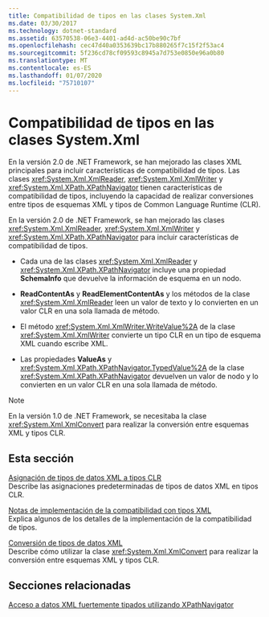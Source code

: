 ```yaml
---
title: Compatibilidad de tipos en las clases System.Xml
ms.date: 03/30/2017
ms.technology: dotnet-standard
ms.assetid: 63570538-06e3-4401-ad4d-ac50be90c7bf
ms.openlocfilehash: cec47d40a0353639bc17b880265f7c15f2f53ac4
ms.sourcegitcommit: 5f236cd78cf09593c8945a7d753e0850e96a0b80
ms.translationtype: MT
ms.contentlocale: es-ES
ms.lasthandoff: 01/07/2020
ms.locfileid: "75710107"
---
```

# <a name="type-support-in-the-systemxml-classes"></a>Compatibilidad de tipos en las clases System.Xml
En la versión 2.0 de .NET Framework, se han mejorado las clases XML principales para incluir características de compatibilidad de tipos. Las clases <xref:System.Xml.XmlReader>, <xref:System.Xml.XmlWriter> y <xref:System.Xml.XPath.XPathNavigator> tienen características de compatibilidad de tipos, incluyendo la capacidad de realizar conversiones entre tipos de esquemas XML y tipos de Common Language Runtime (CLR).  
  
 En la versión 2.0 de .NET Framework, se han mejorado las clases <xref:System.Xml.XmlReader>, <xref:System.Xml.XmlWriter> y <xref:System.Xml.XPath.XPathNavigator> para incluir características de compatibilidad de tipos.  
  
- Cada una de las clases <xref:System.Xml.XmlReader> y <xref:System.Xml.XPath.XPathNavigator> incluye una propiedad **SchemaInfo** que devuelve la información de esquema en un nodo.  
  
- **ReadContentAs** y **ReadElementContentAs** y los métodos de la clase <xref:System.Xml.XmlReader> leen un valor de texto y lo convierten en un valor CLR en una sola llamada de método.  
  
- El método <xref:System.Xml.XmlWriter.WriteValue%2A> de la clase <xref:System.Xml.XmlWriter> convierte un tipo CLR en un tipo de esquema XML cuando escribe XML.  
  
- Las propiedades **ValueAs** y <xref:System.Xml.XPath.XPathNavigator.TypedValue%2A> de la clase <xref:System.Xml.XPath.XPathNavigator> devuelven un valor de nodo y lo convierten en un valor CLR en una sola llamada de método.  
  
> [!NOTE]
> En la versión 1.0 de .NET Framework, se necesitaba la clase <xref:System.Xml.XmlConvert> para realizar la conversión entre esquemas XML y tipos CLR.  
  
## <a name="in-this-section"></a>Esta sección  
 [Asignación de tipos de datos XML a tipos CLR](../../../../docs/standard/data/xml/mapping-xml-data-types-to-clr-types.md)  
 Describe las asignaciones predeterminadas de tipos de datos XML en tipos CLR.  
  
 [Notas de implementación de la compatibilidad con tipos XML](../../../../docs/standard/data/xml/xml-type-support-implementation-notes.md)  
 Explica algunos de los detalles de la implementación de la compatibilidad de tipos.  
  
 [Conversión de tipos de datos XML](../../../../docs/standard/data/xml/conversion-of-xml-data-types.md)  
 Describe cómo utilizar la clase <xref:System.Xml.XmlConvert> para realizar la conversión entre esquemas XML y tipos CLR.  
  
## <a name="related-sections"></a>Secciones relacionadas  
 [Acceso a datos XML fuertemente tipados utilizando XPathNavigator](../../../../docs/standard/data/xml/accessing-strongly-typed-xml-data-using-xpathnavigator.md)
